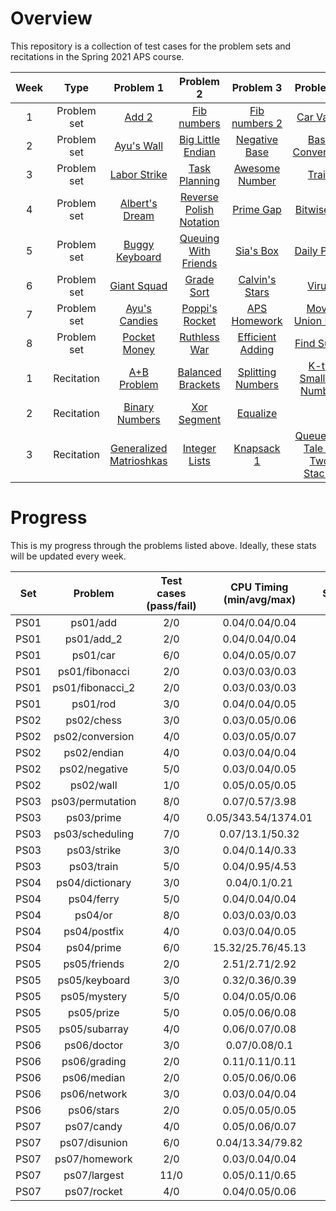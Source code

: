 # Overview

This repository is a collection of test cases for the problem sets and recitations in the Spring 2021 APS course.

| Week | Type | Problem 1 | Problem 2 | Problem 3 | Problem 4 | Problem 5 | Misc. Problems |
|:-:|:-:|:-:|:-:|:-:|:-:|:-:|:-:|
|1|Problem set|[Add 2](https://github.com/dsosd/nyu_cs480_aps/tree/feature/test_cases/ps01/add_2/test)|[Fib numbers](https://github.com/dsosd/nyu_cs480_aps/tree/feature/test_cases/ps01/fibonacci/test)|[Fib numbers 2](https://github.com/dsosd/nyu_cs480_aps/tree/feature/test_cases/ps01/fibonacci_2/test)|[Car Value](https://github.com/dsosd/nyu_cs480_aps/tree/feature/test_cases/ps01/car/test)|[Rod Sculpture](https://github.com/dsosd/nyu_cs480_aps/tree/feature/test_cases/ps01/rod/test)|[Add](https://github.com/dsosd/nyu_cs480_aps/tree/feature/test_cases/ps01/add/test)|
|2|Problem set|[Ayu's Wall](https://github.com/dsosd/nyu_cs480_aps/tree/feature/test_cases/ps02/wall/test)|[Big Little Endian](https://github.com/dsosd/nyu_cs480_aps/tree/feature/test_cases/ps02/endian/test)|[Negative Base](https://github.com/dsosd/nyu_cs480_aps/tree/feature/test_cases/ps02/negative/test)|[Base Conversion](https://github.com/dsosd/nyu_cs480_aps/tree/feature/test_cases/ps02/conversion/test)|[Chess Championship](https://github.com/dsosd/nyu_cs480_aps/tree/feature/test_cases/ps02/chess/test)||
|3|Problem set|[Labor Strike](https://github.com/dsosd/nyu_cs480_aps/tree/feature/test_cases/ps03/strike/test)|[Task Planning](https://github.com/dsosd/nyu_cs480_aps/tree/feature/test_cases/ps03/scheduling/test)|[Awesome Number](https://github.com/dsosd/nyu_cs480_aps/tree/feature/test_cases/ps03/prime/test)|[Train](https://github.com/dsosd/nyu_cs480_aps/tree/feature/test_cases/ps03/train/test)|[Stack Puzzle](https://github.com/dsosd/nyu_cs480_aps/tree/feature/test_cases/ps03/permutation/test)||
|4|Problem set|[Albert's Dream](https://github.com/dsosd/nyu_cs480_aps/tree/feature/test_cases/ps04/dictionary/test)|[Reverse Polish Notation](https://github.com/dsosd/nyu_cs480_aps/tree/feature/test_cases/ps04/postfix/test)|[Prime Gap](https://github.com/dsosd/nyu_cs480_aps/tree/feature/test_cases/ps04/prime/test)|[Bitwise Or](https://github.com/dsosd/nyu_cs480_aps/tree/feature/test_cases/ps04/or/test)|[Ferry](https://github.com/dsosd/nyu_cs480_aps/tree/feature/test_cases/ps04/ferry/test)||
|5|Problem set|[Buggy Keyboard](https://github.com/dsosd/nyu_cs480_aps/tree/feature/test_cases/ps05/keyboard/test)|[Queuing With Friends](https://github.com/dsosd/nyu_cs480_aps/tree/feature/test_cases/ps05/friends/test)|[Sia's Box](https://github.com/dsosd/nyu_cs480_aps/tree/feature/test_cases/ps05/mystery/test)|[Daily Prize](https://github.com/dsosd/nyu_cs480_aps/tree/feature/test_cases/ps05/prize/test)|[Unique Subarray](https://github.com/dsosd/nyu_cs480_aps/tree/feature/test_cases/ps05/subarray/test)||
|6|Problem set|[Giant Squad](https://github.com/dsosd/nyu_cs480_aps/tree/feature/test_cases/ps06/median/test)|[Grade Sort](https://github.com/dsosd/nyu_cs480_aps/tree/feature/test_cases/ps06/grading/test)|[Calvin's Stars](https://github.com/dsosd/nyu_cs480_aps/tree/feature/test_cases/ps06/stars/test)|[Virus](https://github.com/dsosd/nyu_cs480_aps/tree/feature/test_cases/ps06/doctor/test)|[Command Center](https://github.com/dsosd/nyu_cs480_aps/tree/feature/test_cases/ps06/network/test)||
|7|Problem set|[Ayu's Candies](https://github.com/dsosd/nyu_cs480_aps/tree/feature/test_cases/ps07/candy/test)|[Poppi's Rocket](https://github.com/dsosd/nyu_cs480_aps/tree/feature/test_cases/ps07/rocket/test)|[APS Homework](https://github.com/dsosd/nyu_cs480_aps/tree/feature/test_cases/ps07/homework/test)|[Move Union Find](https://github.com/dsosd/nyu_cs480_aps/tree/feature/test_cases/ps07/disunion/test)|[Math Class](https://github.com/dsosd/nyu_cs480_aps/tree/feature/test_cases/ps07/largest/test)||
|8|Problem set|[Pocket Money](https://github.com/dsosd/nyu_cs480_aps/tree/feature/test_cases/ps08/change/test)|[Ruthless War](https://github.com/dsosd/nyu_cs480_aps/tree/feature/test_cases/ps08/alive/test)|[Efficient Adding](https://github.com/dsosd/nyu_cs480_aps/tree/feature/test_cases/ps08/add/test)|[Find Sums](https://github.com/dsosd/nyu_cs480_aps/tree/feature/test_cases/ps08/multisum/test)|[Sprinklers](https://github.com/dsosd/nyu_cs480_aps/tree/feature/test_cases/ps08/coverage/test)||
|1|Recitation|[A+B Problem](https://github.com/dsosd/nyu_cs480_aps/tree/feature/test_cases/recit01/a_a_plus_b/test)|[Balanced Brackets](https://github.com/dsosd/nyu_cs480_aps/tree/feature/test_cases/recit01/b_brackets/test)|[Splitting Numbers](https://github.com/dsosd/nyu_cs480_aps/tree/feature/test_cases/recit01/c_split/test)|[K-th Smallest Number](https://github.com/dsosd/nyu_cs480_aps/tree/feature/test_cases/recit01/d_smallest/test)|||
|2|Recitation|[Binary Numbers](https://github.com/dsosd/nyu_cs480_aps/tree/feature/test_cases/recit02/a_consecutive/test)|[Xor Segment](https://github.com/dsosd/nyu_cs480_aps/tree/feature/test_cases/recit02/b_xor/test)|[Equalize](https://github.com/dsosd/nyu_cs480_aps/tree/feature/test_cases/recit02/c_match/test)||||
|3|Recitation|[Generalized Matrioshkas](https://github.com/dsosd/nyu_cs480_aps/tree/feature/test_cases/recit03/a_general/test)|[Integer Lists](https://github.com/dsosd/nyu_cs480_aps/tree/feature/test_cases/recit03/b_rainbow/test)|[Knapsack 1](https://github.com/dsosd/nyu_cs480_aps/tree/feature/test_cases/recit03/c_knapsack/test)|[Queues: A Tale of Two Stacks](https://github.com/dsosd/nyu_cs480_aps/tree/feature/test_cases/recit03/d_queue/test)|||

# Progress

This is my progress through the problems listed above. Ideally, these stats will be updated every week.

| Set | Problem | Test cases (pass/fail) | CPU Timing (min/avg/max) | Solved | Language |
|:-:|:-:|:-:|:-:|:-:|:-:|
|PS01|ps01/add|2/0|0.04/0.04/0.04|Yes|C++|
|PS01|ps01/add_2|2/0|0.04/0.04/0.04|Yes|C++|
|PS01|ps01/car|6/0|0.04/0.05/0.07|Yes|C++|
|PS01|ps01/fibonacci|2/0|0.03/0.03/0.03|Yes|C++|
|PS01|ps01/fibonacci_2|2/0|0.03/0.03/0.03|Yes|C++|
|PS01|ps01/rod|3/0|0.04/0.04/0.05|Yes|C++|
|PS02|ps02/chess|3/0|0.03/0.05/0.06|Yes|C++|
|PS02|ps02/conversion|4/0|0.03/0.05/0.07|Yes|C++|
|PS02|ps02/endian|4/0|0.03/0.04/0.04|Yes|C++|
|PS02|ps02/negative|5/0|0.03/0.04/0.05|Yes|C++|
|PS02|ps02/wall|1/0|0.05/0.05/0.05|Yes|C++|
|PS03|ps03/permutation|8/0|0.07/0.57/3.98|Yes|C++|
|PS03|ps03/prime|4/0|0.05/343.54/1374.01|Yes|C++|
|PS03|ps03/scheduling|7/0|0.07/13.1/50.32|Yes|C++|
|PS03|ps03/strike|3/0|0.04/0.14/0.33|Yes|C++|
|PS03|ps03/train|5/0|0.04/0.95/4.53|Yes|C++|
|PS04|ps04/dictionary|3/0|0.04/0.1/0.21|Yes|C++|
|PS04|ps04/ferry|5/0|0.04/0.04/0.04|Yes|C++|
|PS04|ps04/or|8/0|0.03/0.03/0.03|Yes|C++|
|PS04|ps04/postfix|4/0|0.03/0.04/0.05|Yes|C++|
|PS04|ps04/prime|6/0|15.32/25.76/45.13|Yes|C++|
|PS05|ps05/friends|2/0|2.51/2.71/2.92|Yes|C++|
|PS05|ps05/keyboard|3/0|0.32/0.36/0.39|Yes|C++|
|PS05|ps05/mystery|5/0|0.04/0.05/0.06|Yes|C++|
|PS05|ps05/prize|5/0|0.05/0.06/0.08|Yes|C++|
|PS05|ps05/subarray|4/0|0.06/0.07/0.08|Yes|C++|
|PS06|ps06/doctor|3/0|0.07/0.08/0.1|Yes|C++|
|PS06|ps06/grading|2/0|0.11/0.11/0.11|Yes|C++|
|PS06|ps06/median|2/0|0.05/0.06/0.06|Yes|C++|
|PS06|ps06/network|3/0|0.03/0.04/0.04|Yes|C++|
|PS06|ps06/stars|2/0|0.05/0.05/0.05|Yes|C++|
|PS07|ps07/candy|4/0|0.05/0.06/0.07|Yes|C++|
|PS07|ps07/disunion|6/0|0.04/13.34/79.82|Yes|C++|
|PS07|ps07/homework|2/0|0.03/0.04/0.04|Yes|C++|
|PS07|ps07/largest|11/0|0.05/0.11/0.65|Yes|C++|
|PS07|ps07/rocket|4/0|0.04/0.05/0.06|Yes|C++|
